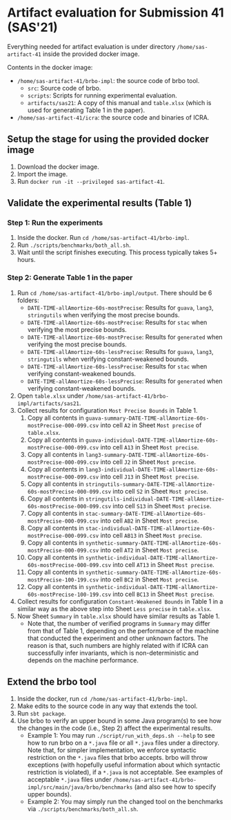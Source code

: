 # Artifact evaluation for Submission 41 (SAS'21)

Everything needed for artifact evaluation is under directory `/home/sas-artifact-41` inside the provided docker image.

Contents in the docker image:

- `/home/sas-artifact-41/brbo-impl`: the source code of brbo tool.
    - `src`: Source code of brbo.
    - `scripts`: Scripts for running experimental evaluation.
    - `artifacts/sas21`: A copy of this manual and `table.xlsx` (which is used for generating Table 1 in the paper).
- `/home/sas-artifact-41/icra`: the source code and binaries of ICRA.

## Setup the stage for using the provided docker image

1. Download the docker image.
2. Import the image.
3. Run `docker run -it --privileged sas-artifact-41`.

## Validate the experimental results (Table 1)

### Step 1: Run the experiments

1. Inside the docker. Run `cd /home/sas-artifact-41/brbo-impl`.
2. Run `./scripts/benchmarks/both_all.sh`.
3. Wait until the script finishes executing. This process typically takes 5+ hours.

### Step 2: Generate Table 1 in the paper

1. Run `cd /home/sas-artifact-41/brbo-impl/output`. There should be 6 folders:
    - `DATE-TIME-allAmortize-60s-mostPrecise`: Results for `guava`, `lang3`, `stringutils` when verifying the most precise bounds.
    - `DATE-TIME-allAmortize-60s-mostPrecise`: Results for `stac` when verifying the most precise bounds.
    - `DATE-TIME-allAmortize-60s-mostPrecise`: Results for `generated` when verifying the most precise bounds.
    - `DATE-TIME-allAmortize-60s-lessPrecise`: Results for `guava`, `lang3`, `stringutils` when verifying constant-weakened bounds.
    - `DATE-TIME-allAmortize-60s-lessPrecise`: Results for `stac` when verifying constant-weakened bounds.
    - `DATE-TIME-allAmortize-60s-lessPrecise`: Results for `generated` when verifying constant-weakened bounds.
2. Open `table.xlsx` under `/home/sas-artifact-41/brbo-impl/artifacts/sas21`.
3. Collect results for configuration `Most Precise Bounds` in Table 1.
    1. Copy all contents in `guava-summary-DATE-TIME-allAmortize-60s-mostPrecise-000-099.csv` into cell `A2` in Sheet `Most precise` of `table.xlsx`.
    2. Copy all contents in `guava-individual-DATE-TIME-allAmortize-60s-mostPrecise-000-099.csv` into cell `A13` in Sheet `Most precise`.
    3. Copy all contents in `lang3-summary-DATE-TIME-allAmortize-60s-mostPrecise-000-099.csv` into cell `J2` in Sheet `Most precise`.
    4. Copy all contents in `lang3-individual-DATE-TIME-allAmortize-60s-mostPrecise-000-099.csv` into cell `J13` in Sheet `Most precise`.
    5. Copy all contents in `stringutils-summary-DATE-TIME-allAmortize-60s-mostPrecise-000-099.csv` into cell `S2` in Sheet `Most precise`.
    6. Copy all contents in `stringutils-individual-DATE-TIME-allAmortize-60s-mostPrecise-000-099.csv` into cell `S13` in Sheet `Most precise`.
    7. Copy all contents in `stac-summary-DATE-TIME-allAmortize-60s-mostPrecise-000-099.csv` into cell `AB2` in Sheet `Most precise`.
    8. Copy all contents in `stac-individual-DATE-TIME-allAmortize-60s-mostPrecise-000-099.csv` into cell `AB13` in Sheet `Most precise`.
    9. Copy all contents in `synthetic-summary-DATE-TIME-allAmortize-60s-mostPrecise-000-099.csv` into cell `AT2` in Sheet `Most precise`.
    10. Copy all contents in `synthetic-individual-DATE-TIME-allAmortize-60s-mostPrecise-000-099.csv` into cell `AT13` in Sheet `Most precise`.
    11. Copy all contents in `synthetic-summary-DATE-TIME-allAmortize-60s-mostPrecise-100-199.csv` into cell `BC2` in Sheet `Most precise`.
    12. Copy all contents in `synthetic-individual-DATE-TIME-allAmortize-60s-mostPrecise-100-199.csv` into cell `BC13` in Sheet `Most precise`.
4. Collect results for configuration `Constant-Weakened Bounds` in Table 1 in a similar way as the above step into Sheet `Less precise` in `table.xlsx`.
5. Now Sheet `Summary` in `table.xlsx` should have similar results as Table 1.
    - Note that, the number of verified programs in `Summary` may differ from that of Table 1, depending on the performance of the machine that conducted the experiment and other unknown factors. The reason is that, such numbers are highly related with if ICRA can successfully infer invariants, which is non-deterministic and depends on the machine performance.

## Extend the brbo tool

1. Inside the docker, run `cd /home/sas-artifact-41/brbo-impl`.
2. Make edits to the source code in any way that extends the tool.
3. Run `sbt package`.
4. Use brbo to verify an upper bound in some Java program(s) to see how the changes in the code (i.e., Step 2) affect the experimental results.
    - Example 1: You may run `./script/run_with_deps.sh --help` to see how to run brbo on a `*.java` file or all `*.java` files under a directory. Note that, for simpler implementation, we enforce syntactic restriction on the `*.java` files that brbo accepts. brbo will throw exceptions (with hopefully useful information about which syntactic restriction is violated), if a `*.java` is not acceptable. See examples of acceptable `*.java` files under `/home/sas-artifact-41/brbo-impl/src/main/java/brbo/benchmarks` (and also see how to specify upper bounds).
    - Example 2: You may simply run the changed tool on the benchmarks via `./scripts/benchmarks/both_all.sh`.

